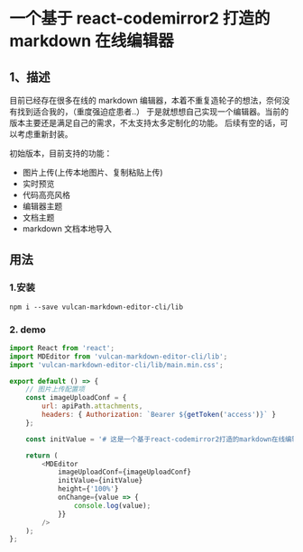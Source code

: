 # 一个基于 react-codemirror2 打造的 markdown 在线编辑器

## 1、描述

目前已经存在很多在线的 markdown 编辑器，本着不重复造轮子的想法，奈何没有找到适合我的，（重度强迫症患者..）
于是就想想自己实现一个编辑器。当前的版本主要还是满足自己的需求，不太支持太多定制化的功能。
后续有空的话，可以考虑重新封装。

初始版本，目前支持的功能：

-   图片上传(上传本地图片、复制粘贴上传)
-   实时预览
-   代码高亮风格
-   编辑器主题
-   文档主题
-   markdown 文档本地导入

## 用法

### 1.安装

```shell
npm i --save vulcan-markdown-editor-cli/lib
```

### 2. demo

```javascript
import React from 'react';
import MDEditor from 'vulcan-markdown-editor-cli/lib';
import 'vulcan-markdown-editor-cli/lib/main.min.css';

export default () => {
    // 图片上传配置项
    const imageUploadConf = {
        url: apiPath.attachments,
        headers: { Authorization: `Bearer ${getToken('access')}` }
    };

    const initValue = '# 这是一个基于react-codemirror2打造的markdown在线编辑器';

    return (
        <MDEditor
            imageUploadConf={imageUploadConf}
            initValue={initValue}
            height={'100%'}
            onChange={value => {
                console.log(value);
            }}
        />
    );
};
```
